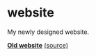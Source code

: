 # website
My newly designed website.

[**Old website**](https://old.tacohitbox.com) [(source)](https://github.com/tacohitbox/old-website)
